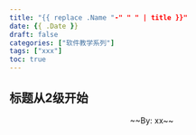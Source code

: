 ```yaml
---
title: "{{ replace .Name "-" " " | title }}"
date: {{ .Date }}
draft: false
categories: ["软件教学系列"]
tags: ["xxx"]
toc: true
---
```


## 标题从2级开始

<!--more-->

<p style="text-align:center;">~~By: xx~~</p>
